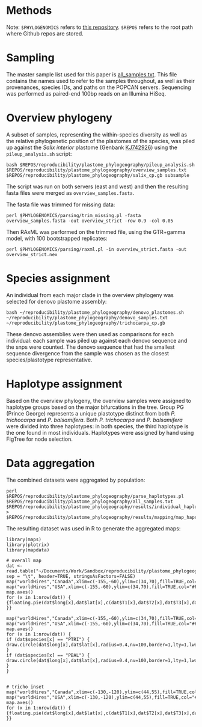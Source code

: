 Methods
=======
Note: `$PHYLOGENOMICS` refers to [this repository](https://github.com/daisieh/phylogenomics). `$REPOS` refers to the root path where Github repos are stored.

Sampling
========
The master sample list used for this paper is [all_samples.txt](https://github.com/daisieh/reproducibility/blob/plastome-phylogeography/plastome_phylogeography/all_samples.txt). This file contains the names used to refer to the samples throughout, as well as their provenances, species IDs, and paths on the POPCAN servers. Sequencing was performed as paired-end 100bp reads on an Illumina HiSeq.

Overview phylogeny
==================
A subset of samples, representing the within-species diversity as well as the relative phylogenetic position of the plastomes of the species, was piled up against the _Salix interior_ plastome (Genbank [KJ742926](http://www.ncbi.nlm.nih.gov/nuccore/KJ742926)) using the `pileup_analysis.sh` script:

```
bash $REPOS/reproducibility/plastome_phylogeography/pileup_analysis.sh $REPOS/reproducibility/plastome_phylogeography/overview_samples.txt $REPOS/reproducibility/plastome_phylogeography/salix_cp.gb subsample
```

The script was run on both servers (east and west) and then the resulting fasta files were merged as `overview_samples.fasta`.

The fasta file was trimmed for missing data:

```
perl $PHYLOGENOMICS/parsing/trim_missing.pl -fasta overview_samples.fasta -out overview_strict -row 0.9 -col 0.05
```

Then RAxML was performed on the trimmed file, using the GTR+gamma model, with 100 bootstrapped replicates:

```
perl $PHYLOGENOMICS/parsing/raxml.pl -in overview_strict.fasta -out overview_strict.nex
```

Species assignment
==================
An individual from each major clade in the overview phylogeny was selected for denovo plastome assembly:

```
bash ~/reproducibility/plastome_phylogeography/denovo_plastomes.sh ~/reproducibility/plastome_phylogeography/denovo_samples.txt ~/reproducibility/plastome_phylogeography/trichocarpa_cp.gb
```

These denovo assemblies were then used as comparisons for each individual: each sample was piled up against each denovo sequence and the snps were counted. The denovo sequence that had the smallest sequence divergence from the sample was chosen as the closest species/plastotype representative.


Haplotype assignment
====================
Based on the overview phylogeny, the overview samples were assigned to haplotype groups based on the major bifurcations in the tree. Group PG (Prince George) represents a unique plastotype distinct from both _P. trichocarpa_ and _P. balsamifera_. Both _P. trichocarpa_ and _P. balsamifera_ were divided into three haplotypes: in both species, the third haplotype is the one found in most individuals. Haplotypes were assigned by hand using FigTree for node selection.

Data aggregation
================
The combined datasets were aggregated by population:

```
perl $REPOS/reproducibility/plastome_phylogeography/parse_haplotypes.pl $REPOS/reproducibility/plastome_phylogeography/all_samples.txt $REPOS/reproducibility/plastome_phylogeography/results/individual_haplotypes.txt > $REPOS/reproducibility/plastome_phylogeography/results/mapping/map_haps.txt
```

The resulting dataset was used in R to generate the aggregated maps:

```
library(maps)
library(plotrix)
library(mapdata)

# overall map
dat <- read.table("~/Documents/Work/Sandbox/reproducibility/plastome_phylogeography/results/mapping/map_haps.txt", sep = "\t", header=TRUE, stringsAsFactors=FALSE)
map("worldHires","Canada",xlim=c(-155,-60),ylim=c(34,70),fill=TRUE,col="#FFFFFF",bg="#EEEEEE",interior=TRUE,resolution=0)
map("worldHires","USA",xlim=c(-155,-60),ylim=c(34,70),fill=TRUE,col="#FFFFFF",bg="#EEEEEE",interior=TRUE,resolution=0,add=TRUE)
map.axes()
for (x in 1:nrow(dat)) {  {floating.pie(dat$long[x],dat$lat[x],c(dat$T1[x],dat$T2[x],dat$T3[x],dat$PG[x],dat$B1[x],dat$B2[x],dat$B3[x]),radius=0.7,border=1,col=c("#DFDFFF","#7F7FFF","#0000FF","yellow","#FFC393","#FF9F52","#FF7300")) }}

map("worldHires","Canada",xlim=c(-155,-60),ylim=c(34,70),fill=TRUE,col="#FFFFFF",bg="#EEEEEE",interior=TRUE,resolution=0)
map("worldHires","USA",xlim=c(-155,-60),ylim=c(34,70),fill=TRUE,col="#FFFFFF",bg="#EEEEEE",interior=TRUE,resolution=0,add=TRUE)
map.axes()
for (x in 1:nrow(dat)) {
if (dat$species[x] == "PTRI") {
draw.circle(dat$long[x],dat$lat[x],radius=0.4,nv=100,border=1,lty=1,lwd=1,col="#0000FF") }
if (dat$species[x] == "PBAL") {
draw.circle(dat$long[x],dat$lat[x],radius=0.4,nv=100,border=1,lty=1,lwd=1,col="#FF7300") }
}


# tricho inset
map("worldHires","Canada",xlim=c(-130,-120),ylim=c(44,55),fill=TRUE,col="#FFFFFF",bg="#EEEEEE",interior=TRUE,resolution=0)
map("worldHires","USA",xlim=c(-130,-120),ylim=c(44,55),fill=TRUE,col="#FFFFFF",bg="#EEEEEE",interior=TRUE,resolution=0,add=TRUE)
map.axes()
for (x in 1:nrow(dat)) {  {floating.pie(dat$long[x],dat$lat[x],c(dat$T1[x],dat$T2[x],dat$T3[x],dat$PG[x],dat$B1[x],dat$B2[x],dat$B3[x]),radius=0.2,border=1,col=c("#DFDFFF","#7F7FFF","#0000FF","yellow","#FFC393","#FF9F52","#FF7300")) }}
```
